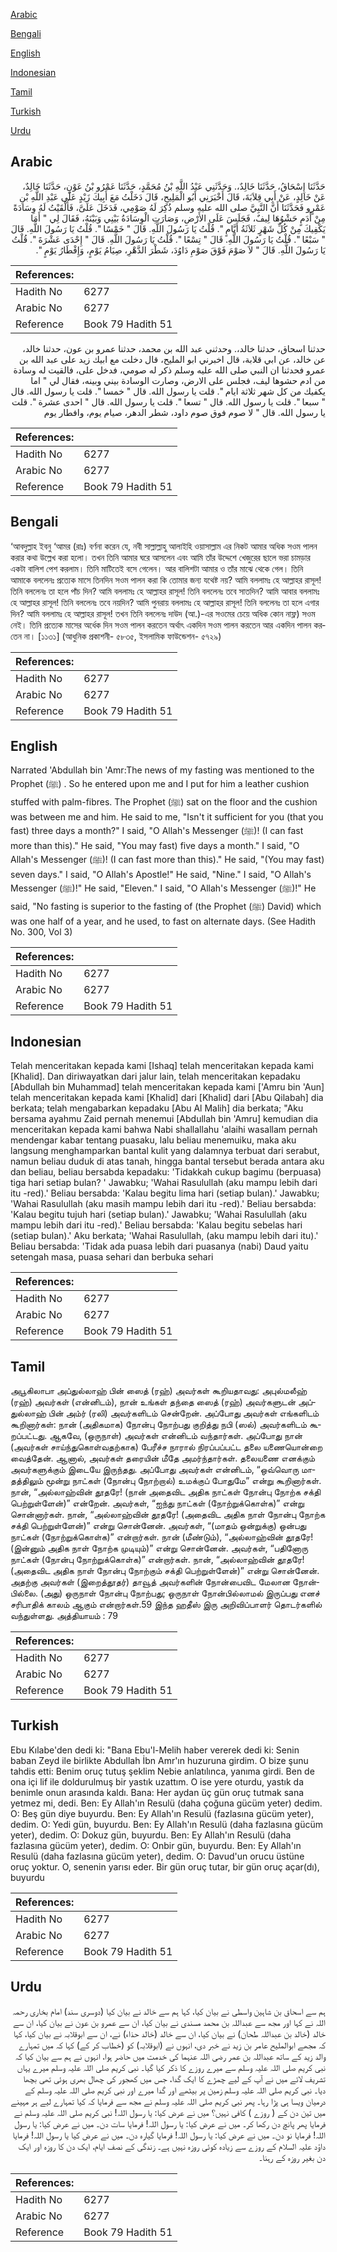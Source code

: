 [Arabic](#arabic)

[Bengali](#bengali)

[English](#english)

[Indonesian](#indonesian)

[Tamil](#tamil)

[Turkish](#turkish)

[Urdu](#urdu)

## Arabic


<div dir="rtl" lang="ar" style={{fontSize:'larger',backgroundColor:'#f8f9fa',padding:20}}>
حَدَّثَنَا إِسْحَاقُ، حَدَّثَنَا خَالِدٌ،‏.‏ وَحَدَّثَنِي عَبْدُ اللَّهِ بْنُ مُحَمَّدٍ، حَدَّثَنَا عَمْرُو بْنُ عَوْنٍ، حَدَّثَنَا خَالِدٌ، عَنْ خَالِدٍ، عَنْ أَبِي قِلاَبَةَ، قَالَ أَخْبَرَنِي أَبُو الْمَلِيحِ، قَالَ دَخَلْتُ مَعَ أَبِيكَ زَيْدٍ عَلَى عَبْدِ اللَّهِ بْنِ عَمْرٍو فَحَدَّثَنَا أَنَّ النَّبِيَّ صلى الله عليه وسلم ذُكِرَ لَهُ صَوْمِي، فَدَخَلَ عَلَىَّ، فَأَلْقَيْتُ لَهُ وِسَادَةً مِنْ أَدَمٍ حَشْوُهَا لِيفٌ، فَجَلَسَ عَلَى الأَرْضِ، وَصَارَتِ الْوِسَادَةُ بَيْنِي وَبَيْنَهُ، فَقَالَ لِي ‏"‏ أَمَا يَكْفِيكَ مِنْ كُلِّ شَهْرٍ ثَلاَثَةُ أَيَّامٍ ‏"‏‏.‏ قُلْتُ يَا رَسُولَ اللَّهِ‏.‏ قَالَ ‏"‏ خَمْسًا ‏"‏‏.‏ قُلْتُ يَا رَسُولَ اللَّهِ‏.‏ قَالَ ‏"‏ سَبْعًا ‏"‏‏.‏ قُلْتُ يَا رَسُولَ اللَّهِ‏.‏ قَالَ ‏"‏ تِسْعًا ‏"‏‏.‏ قُلْتُ يَا رَسُولَ اللَّهِ‏.‏ قَالَ ‏"‏ إِحْدَى عَشْرَةَ ‏"‏‏.‏ قُلْتُ يَا رَسُولَ اللَّهِ‏.‏ قَالَ ‏"‏ لاَ صَوْمَ فَوْقَ صَوْمِ دَاوُدَ، شَطْرَ الدَّهْرِ، صِيَامُ يَوْمٍ، وَإِفْطَارُ يَوْمٍ ‏"‏‏.‏
</div>
<div style={{backgroundColor:'#f8f9fa',padding:20, marginBottom: 10}}><table> <thead> <tr> <th>References:</th> <th></th> </tr> </thead> <tbody><tr><td>Hadith No</td><td>6277</td></tr><tr><td>Arabic No</td><td>6277</td></tr><tr><td>Reference</td><td>Book 79 Hadith 51</td></tr></tbody></table></div>


<div dir="rtl" lang="ar" style={{fontSize:'larger',backgroundColor:'#f8f9fa',padding:20}}>
حدثنا اسحاق، حدثنا خالد،. وحدثني عبد الله بن محمد، حدثنا عمرو بن عون، حدثنا خالد، عن خالد، عن ابي قلابة، قال اخبرني ابو المليح، قال دخلت مع ابيك زيد على عبد الله بن عمرو فحدثنا ان النبي صلى الله عليه وسلم ذكر له صومي، فدخل على، فالقيت له وسادة من ادم حشوها ليف، فجلس على الارض، وصارت الوسادة بيني وبينه، فقال لي " اما يكفيك من كل شهر ثلاثة ايام ". قلت يا رسول الله. قال " خمسا ". قلت يا رسول الله. قال " سبعا ". قلت يا رسول الله. قال " تسعا ". قلت يا رسول الله. قال " احدى عشرة ". قلت يا رسول الله. قال " لا صوم فوق صوم داود، شطر الدهر، صيام يوم، وافطار يوم
</div>
<div style={{backgroundColor:'#f8f9fa',padding:20, marginBottom: 10}}><table> <thead> <tr> <th>References:</th> <th></th> </tr> </thead> <tbody><tr><td>Hadith No</td><td>6277</td></tr><tr><td>Arabic No</td><td>6277</td></tr><tr><td>Reference</td><td>Book 79 Hadith 51</td></tr></tbody></table></div>

## Bengali


<div dir="ltr" lang="bn" style={{fontSize:'larger',backgroundColor:'#f8f9fa',padding:20}}>
‘আবদুল্লাহ ইবনু ‘আমর (রাঃ) বর্ণনা করেন যে, নবী সাল্লাল্লাহু আলাইহি ওয়াসাল্লাম এর নিকট আমার অধিক সওম পালন করার কথা উল্লেখ করা হলো। তখন তিনি আমার ঘরে আসলেন এবং আমি তাঁর উদ্দেশে খেজুরের ছালে ভরা চামড়ার একটা বালিশ পেশ করলাম। তিনি মাটিতেই বসে গেলেন। আর বালিশটা আমার ও তাঁর মাঝে থেকে গেল। তিনি আমাকে বললেনঃ প্রত্যেক মাসে তিনদিন সওম পালন করা কি তোমার জন্য যথেষ্ট নয়? আমি বললামঃ হে আল্লাহর রাসূল! তিনি বললেনঃ তা হলে পাঁচ দিন? আমি বললামঃ হে আল্লাহর রাসূল! তিনি বললেনঃ তবে সাতদিন? আমি আবার বললামঃ হে আল্লাহর রাসূল! তিনি বললেনঃ তবে নয়দিন? আমি পুনরায় বললামঃ হে আল্লাহর রাসূল! তিনি বললেনঃ তা হলে এগার দিন? আমি বললামঃ হে আল্লাহর রাসূল! তখন তিনি বললেনঃ দাউদ (আ.)-এর সওমের চেয়ে অধিক কোন নাফ্ল) সওম নেই। তিনি প্রত্যেক মাসের অর্ধেক দিন সওম পালন করতেন অর্থাৎ একদিন সওম পালন করতেন আর একদিন পালন করতেন না। [১১৩১] (আধুনিক প্রকাশনী- ৫৮৩৫, ইসলামিক ফাউন্ডেশন- ৫৭২৯)
</div>
<div style={{backgroundColor:'#f8f9fa',padding:20, marginBottom: 10}}><table> <thead> <tr> <th>References:</th> <th></th> </tr> </thead> <tbody><tr><td>Hadith No</td><td>6277</td></tr><tr><td>Arabic No</td><td>6277</td></tr><tr><td>Reference</td><td>Book 79 Hadith 51</td></tr></tbody></table></div>

## English


<div dir="ltr" lang="en" style={{fontSize:'larger',backgroundColor:'#f8f9fa',padding:20}}>
Narrated 'Abdullah bin 'Amr:The news of my fasting was mentioned to the Prophet (ﷺ) . So he entered upon me and I put for him a leather cushion stuffed with palm-fibres. The Prophet (ﷺ) sat on the floor and the cushion was between me and him. He said to me, "Isn't it sufficient for you (that you fast) three days a month?" I said, "O Allah's Messenger (ﷺ)! (I can fast more than this)." He said, "You may fast) five days a month." I said, "O Allah's Messenger (ﷺ)! (I can fast more than this)." He said, "(You may fast) seven days." I said, "O Allah's Apostle!" He said, "Nine." I said, "O Allah's Messenger (ﷺ)!" He said, "Eleven." I said, "O Allah's Messenger (ﷺ)!" He said, "No fasting is superior to the fasting of (the Prophet (ﷺ) David) which was one half of a year, and he used, to fast on alternate days. (See Hadith No. 300, Vol 3)
</div>
<div style={{backgroundColor:'#f8f9fa',padding:20, marginBottom: 10}}><table> <thead> <tr> <th>References:</th> <th></th> </tr> </thead> <tbody><tr><td>Hadith No</td><td>6277</td></tr><tr><td>Arabic No</td><td>6277</td></tr><tr><td>Reference</td><td>Book 79 Hadith 51</td></tr></tbody></table></div>

## Indonesian


<div dir="ltr" lang="id" style={{fontSize:'larger',backgroundColor:'#f8f9fa',padding:20}}>
Telah menceritakan kepada kami [Ishaq] telah menceritakan kepada kami [Khalid]. Dan diriwayatkan dari jalur lain, telah menceritakan kepadaku [Abdullah bin Muhammad] telah menceritakan kepada kami ['Amru bin 'Aun] telah menceritakan kepada kami [Khalid] dari [Khalid] dari [Abu Qilabah] dia berkata; telah mengabarkan kepadaku [Abu Al Malih] dia berkata; "Aku bersama ayahmu Zaid pernah menemui [Abdullah bin 'Amru] kemudian dia menceritakan kepada kami bahwa Nabi shallallahu 'alaihi wasallam pernah mendengar kabar tentang puasaku, lalu beliau menemuiku, maka aku langsung menghamparkan bantal kulit yang dalamnya terbuat dari serabut, namun beliau duduk di atas tanah, hingga bantal tersebut berada antara aku dan beliau, beliau bersabda kepadaku: 'Tidakkah cukup bagimu (berpuasa) tiga hari setiap bulan? ' Jawabku; 'Wahai Rasulullah (aku mampu lebih dari itu -red).' Beliau bersabda: 'Kalau begitu lima hari (setiap bulan).' Jawabku; 'Wahai Rasulullah (aku masih mampu lebih dari itu -red).' Beliau bersabda: 'Kalau begitu tujuh hari (setiap bulan).' Jawabku; 'Wahai Rasulullah (aku mampu lebih dari itu -red).' Beliau bersabda: 'Kalau begitu sebelas hari (setiap bulan).' Aku berkata; 'Wahai Rasulullah, (aku mampu lebih dari itu).' Beliau bersabda: 'Tidak ada puasa lebih dari puasanya (nabi) Daud yaitu setengah masa, puasa sehari dan berbuka sehari
</div>
<div style={{backgroundColor:'#f8f9fa',padding:20, marginBottom: 10}}><table> <thead> <tr> <th>References:</th> <th></th> </tr> </thead> <tbody><tr><td>Hadith No</td><td>6277</td></tr><tr><td>Arabic No</td><td>6277</td></tr><tr><td>Reference</td><td>Book 79 Hadith 51</td></tr></tbody></table></div>

## Tamil


<div dir="ltr" lang="ta" style={{fontSize:'larger',backgroundColor:'#f8f9fa',padding:20}}>
அபூகிலாபா அப்துல்லாஹ் பின் ஸைத் (ரஹ்) அவர்கள் கூறியதாவது: அபுல்மலீஹ் (ரஹ்) அவர்கள் (என்னிடம்), நான் உங்கள் தந்தை ஸைத் (ரஹ்) அவர்களுடன் அப்துல்லாஹ் பின் அம்ர் (ரலி) அவர்களிடம் சென்றேன். அப்போது அவர்கள் எங்களிடம் கூறினார்கள்: நான் (அதிகமாக) நோன்பு நோற்பது குறித்து நபி (ஸல்) அவர்களிடம் கூறப்பட்டது. ஆகவே, (ஒருநாள்) அவர்கள் என்னிடம் வந்தார்கள். அப்போது நான் (அவர்கள் சாய்ந்துகொள்வதற்காக) பேரீச்ச நாரால் நிரப்பப்பட்ட தலை யணையொன்றை வைத்தேன். ஆனால், அவர்கள் தரையின் மீதே அமர்ந்தார்கள். தலையணை எனக்கும் அவர்களுக்கும் இடையே இருந்தது. அப்போது அவர்கள் என்னிடம், “ஒவ்வொரு மாதத்திலும் மூன்று நாட்கள் (நோன்பு நோற்றால்) உமக்குப் போதுமே” என்று கூறினார்கள். நான், “அல்லாஹ்வின் தூதரே! (நான் அதைவிட அதிக நாட்கள் நோன்பு நோற்க சக்தி பெற்றுள்ளேன்)” என்றேன். அவர்கள், “ஐந்து நாட்கள் (நோற்றுக்கொள்க)” என்று சொன்னார்கள். நான், “அல்லாஹ்வின் தூதரே! (அதைவிட அதிக நாள் நோன்பு நோற்க சக்தி பெற்றுள்ளேன்)” என்று சொன்னேன். அவர்கள், “(மாதம் ஒன்றுக்கு) ஒன்பது நாட்கள் (நோற்றுக்கொள்க)” என்றார்கள். நான் (மீண்டும்), “அல்லாஹ்வின் தூதரே! (இன்னும் அதிக நாள் நோற்க முடியும்)” என்று சொன்னேன். அவர்கள், “பதினோரு நாட்கள் (நோன்பு நோற்றுக்கொள்க)” என்றார்கள். நான், “அல்லாஹ்வின் தூதரே! (அதைவிட அதிக நாள் நோன்பு நோற்கும் சக்தி பெற்றுள்ளேன்)” என்று சொன்னேன். அதற்கு அவர்கள் (இறைத்தூதர்) தாவூத் அவர்களின் நோன்பைவிட மேலான நோன்பில்லை. (அது) ஒருநாள் நோன்பு நோற்பது; ஒருநாள் நோன்பில்லாமல் இருப்பது எனச் சரிபாதிக் காலம் ஆகும் என்றார்கள்.59 இந்த ஹதீஸ் இரு அறிவிப்பாளர் தொடர்களில் வந்துள்ளது. அத்தியாயம் : 79
</div>
<div style={{backgroundColor:'#f8f9fa',padding:20, marginBottom: 10}}><table> <thead> <tr> <th>References:</th> <th></th> </tr> </thead> <tbody><tr><td>Hadith No</td><td>6277</td></tr><tr><td>Arabic No</td><td>6277</td></tr><tr><td>Reference</td><td>Book 79 Hadith 51</td></tr></tbody></table></div>

## Turkish


<div dir="ltr" lang="tr" style={{fontSize:'larger',backgroundColor:'#f8f9fa',padding:20}}>
Ebu Kılabe'den dedi ki: "Bana Ebu'l-Melih haber vererek dedi ki: Senin baban Zeyd ile birlikte Abdullah İbn Amr'ın huzuruna girdim. O bize şunu tahdis etti: Benim oruç tutuş şeklim Nebie anlatılınca, yanıma girdi. Ben de ona içi lif ile doldurulmuş bir yastık uzattım. O ise yere oturdu, yastık da benimle onun arasında kaldı. Bana: Her aydan üç gün oruç tutmak sana yetmez mi, dedi. Ben: Ey Allah'ın Resulü (daha çoğuna gücüm yeter) dedim. O: Beş gün diye buyurdu. Ben: Ey Allah'ın Resulü (fazlasına gücüm yeter), dedim. O: Yedi gün, buyurdu. Ben: Ey Allah'ın Resulü (daha fazlasına gücüm yeter), dedim. O: Dokuz gün, buyurdu. Ben: Ey Allah'ın Resulü (daha fazlasına gücüm yeter), dedim. O: Onbir gün, buyurdu. Ben: Ey Allah'ın Resulü (daha fazlasına gücüm yeter), dedim. O: Davud'un orucu üstüne oruç yoktur. O, senenin yarısı eder. Bir gün oruç tutar, bir gün oruç açar(dı), buyurdu
</div>
<div style={{backgroundColor:'#f8f9fa',padding:20, marginBottom: 10}}><table> <thead> <tr> <th>References:</th> <th></th> </tr> </thead> <tbody><tr><td>Hadith No</td><td>6277</td></tr><tr><td>Arabic No</td><td>6277</td></tr><tr><td>Reference</td><td>Book 79 Hadith 51</td></tr></tbody></table></div>

## Urdu


<div dir="rtl" lang="ur" style={{fontSize:'larger',backgroundColor:'#f8f9fa',padding:20}}>
ہم سے اسحاق بن شاہین واسطی نے بیان کیا، کہا ہم سے خالد نے بیان کیا (دوسری سند) امام بخاری رحمہ اللہ نے کہا اور مجھ سے عبداللہ بن محمد مسندی نے بیان کیا، ان سے عمرو بن عون نے بیان کیا، ان سے خالد (خالد بن عبداللہ طحان) نے بیان کیا، ان سے خالد (خالد حذاء) نے، ان سے ابوقلابہ نے بیان کیا، کہا کہ مجھے ابوالملیح عامر بن زید نے خبر دی، انہوں نے (ابوقلابہ) کو (خطاب کر کے) کہا کہ میں تمہارے والد زید کے ساتھ عبداللہ بن عمر رضی اللہ عنہما کی خدمت میں حاضر ہوا، انہوں نے ہم سے بیان کیا کہ نبی کریم صلی اللہ علیہ وسلم سے میرے روزے کا ذکر کیا گیا۔ نبی کریم صلی اللہ علیہ وسلم میرے یہاں تشریف لائے میں نے آپ کے لیے چمڑے کا ایک گدا، جس میں کھجور کی چھال بھری ہوئی تھی بچھا دیا۔ نبی کریم صلی اللہ علیہ وسلم زمین پر بیٹھے اور گدا میرے اور نبی کریم صلی اللہ علیہ وسلم کے درمیان ویسا ہی پڑا رہا۔ پھر نبی کریم صلی اللہ علیہ وسلم نے مجھ سے فرمایا کہ کیا تمہارے لیے ہر مہینے میں تین دن کے ( روزے ) کافی نہیں؟ میں نے عرض کیا: یا رسول اللہ! نبی کریم صلی اللہ علیہ وسلم نے فرمایا پھر پانچ دن رکھا کر۔ میں نے عرض کیا: یا رسول اللہ! فرمایا سات دن۔ میں نے عرض کیا: یا رسول اللہ! فرمایا نو دن۔ میں نے عرض کیا: یا رسول اللہ! فرمایا گیارہ دن۔ میں نے عرض کیا یا رسول اللہ! فرمایا داؤد علیہ السلام کے روزے سے زیادہ کوئی روزہ نہیں ہے۔ زندگی کے نصف ایام، ایک دن کا روزہ اور ایک دن بغیر روزہ کے رہنا۔
</div>
<div style={{backgroundColor:'#f8f9fa',padding:20, marginBottom: 10}}><table> <thead> <tr> <th>References:</th> <th></th> </tr> </thead> <tbody><tr><td>Hadith No</td><td>6277</td></tr><tr><td>Arabic No</td><td>6277</td></tr><tr><td>Reference</td><td>Book 79 Hadith 51</td></tr></tbody></table></div>